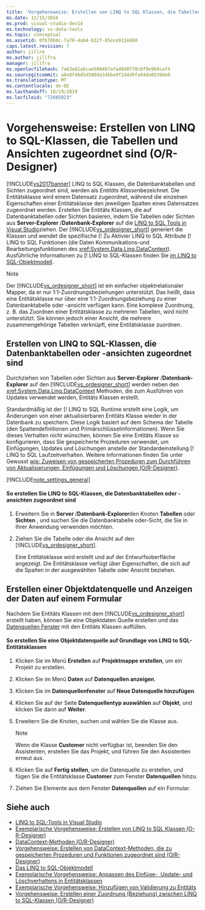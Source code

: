 ```yaml
---
title: 'Vorgehensweise: Erstellen von LINQ to SQL Klassen, die Tabellen und Ansichten zugeordnet sind (O-R-Designer) | Microsoft-Dokumentation'
ms.date: 11/15/2016
ms.prod: visual-studio-dev14
ms.technology: vs-data-tools
ms.topic: conceptual
ms.assetid: 0fb78bbc-7a78-4ab4-b32f-85ece912e660
caps.latest.revision: 7
author: jillre
ms.author: jillfra
manager: jillfra
ms.openlocfilehash: 7a63e81abcae508487afa40d0778c0f9e9b9caf4
ms.sourcegitcommit: a8e8f4bd5d508da34bbe9f2d4d9fa94da0539de0
ms.translationtype: MT
ms.contentlocale: de-DE
ms.lasthandoff: 10/19/2019
ms.locfileid: "72665923"
---
```

# <a name="how-to-create-linq-to-sql-classes-mapped-to-tables-and-views-or-designer"></a>Vorgehensweise: Erstellen von LINQ to SQL-Klassen, die Tabellen und Ansichten zugeordnet sind (O/R-Designer)
[!INCLUDE[vs2017banner](../includes/vs2017banner.md)]
LINQ to SQL Klassen, die Datenbanktabellen und Sichten zugeordnet sind, werden als *Entitäts Klassen*bezeichnet. Die Entitätsklasse wird einem Datensatz zugeordnet, während die einzelnen Eigenschaften einer Entitätsklasse den jeweiligen Spalten eines Datensatzes zugeordnet werden. Erstellen Sie Entitäts Klassen, die auf Datenbanktabellen oder Sichten basieren, indem Sie Tabellen oder Sichten aus **Server-Explorer** /**Datenbank-Explorer** auf die [LINQ to SQL Tools in Visual Studio](../data-tools/linq-to-sql-tools-in-visual-studio2.md)ziehen. Der [!INCLUDE[vs_ordesigner_short](../includes/vs-ordesigner-short-md.md)] generiert die Klassen und wendet die spezifische [! Zu Aktivier LINQ to SQL Attribute [! LINQ to SQL Funktionen (die Daten Kommunikations-und Bearbeitungsfunktionen des <xref:System.Data.Linq.DataContext>). Ausführliche Informationen zu [! LINQ to SQL-Klassen finden Sie [im LINQ to SQL-Objektmodell](https://msdn.microsoft.com/library/81dd0c37-e2a4-4694-83b0-f2e49e693810).

> [!NOTE]
> Der [!INCLUDE[vs_ordesigner_short](../includes/vs-ordesigner-short-md.md)] ist ein einfacher objektrelationaler Mapper, da er nur 1:1-Zuordnungsbeziehungen unterstützt. Das heißt, dass eine Entitätsklasse nur über eine 1:1-Zuordnungsbeziehung zu einer Datenbanktabelle oder -ansicht verfügen kann. Eine komplexe Zuordnung, z. B. das Zuordnen einer Entitätsklasse zu mehreren Tabellen, wird nicht unterstützt. Sie können jedoch einer Ansicht, die mehrere zusammengehörige Tabellen verknüpft, eine Entitätsklasse zuordnen.

## <a name="create-linq-to-sql-classes-that-are-mapped-to-database-tables-or-views"></a>Erstellen von LINQ to SQL-Klassen, die Datenbanktabellen oder -ansichten zugeordnet sind
 Durchziehen von Tabellen oder Sichten aus **Server-Explorer** /**Datenbank-Explorer** auf den [!INCLUDE[vs_ordesigner_short](../includes/vs-ordesigner-short-md.md)] werden neben den <xref:System.Data.Linq.DataContext> Methoden, die zum Ausführen von Updates verwendet werden, Entitäts Klassen erstellt.

 Standardmäßig ist der [! LINQ to SQL Runtime erstellt eine Logik, um Änderungen von einer aktualisierbaren Entitäts Klasse wieder in der Datenbank zu speichern. Diese Logik basiert auf dem Schema der Tabelle (den Spaltendefinitionen und Primärschlüsselinformationen). Wenn Sie dieses Verhalten nicht wünschen, können Sie eine Entitäts Klasse so konfigurieren, dass Sie gespeicherte Prozeduren verwendet, um Einfügungen, Updates und Löschungen anstelle der Standardeinstellung [! LINQ to SQL Laufzeitverhalten. Weitere Informationen finden Sie unter Gewusst [wie: Zuweisen von gespeicherten Prozeduren zum Durchführen von Aktualisierungen, Einfügungen und Löschungen (O/R-Designer)](../data-tools/how-to-assign-stored-procedures-to-perform-updates-inserts-and-deletes-o-r-designer.md).

 [!INCLUDE[note_settings_general](../includes/note-settings-general-md.md)]

#### <a name="to-create-linq-to-sql-classes-that-are-mapped-to-database-tables-or-views"></a>So erstellen Sie LINQ to SQL-Klassen, die Datenbanktabellen oder -ansichten zugeordnet sind

1. Erweitern Sie in **Server** /**Datenbank-Explorer**den Knoten **Tabellen** oder **Sichten** , und suchen Sie die Datenbanktabelle oder-Sicht, die Sie in Ihrer Anwendung verwenden möchten.

2. Ziehen Sie die Tabelle oder die Ansicht auf den [!INCLUDE[vs_ordesigner_short](../includes/vs-ordesigner-short-md.md)].

     Eine Entitätsklasse wird erstellt und auf der Entwurfsoberfläche angezeigt. Die Entitätsklasse verfügt über Eigenschaften, die sich auf die Spalten in der ausgewählten Tabelle oder Ansicht beziehen.

## <a name="create-an-object-data-source-and-display-the-data-on-a-form"></a>Erstellen einer Objektdatenquelle und Anzeigen der Daten auf einem Formular
 Nachdem Sie Entitäts Klassen mit dem [!INCLUDE[vs_ordesigner_short](../includes/vs-ordesigner-short-md.md)] erstellt haben, können Sie eine Objektdaten Quelle erstellen und das [Datenquellen Fenster](https://msdn.microsoft.com/library/0d20f699-cc95-45b3-8ecb-c7edf1f67992) mit den Entitäts Klassen auffüllen.

#### <a name="to-create-an-object-data-source-based-on-linq-to-sql-entity-classes"></a>So erstellen Sie eine Objektdatenquelle auf Grundlage von LINQ to SQL-Entitätsklassen

1. Klicken Sie im Menü **Erstellen** auf **Projektmappe erstellen**, um ein Projekt zu erstellen.

2. Klicken Sie im Menü **Daten** auf **Datenquellen anzeigen**.

3. Klicken Sie im **Datenquellenfenster** auf **Neue Datenquelle hinzufügen**.

4. Klicken Sie auf der Seite **Datenquellentyp auswählen** auf **Objekt**, und klicken Sie dann auf **Weiter**.

5. Erweitern Sie die Knoten, suchen und wählen Sie die Klasse aus.

    > [!NOTE]
    > Wenn die Klasse **Customer** nicht verfügbar ist, beenden Sie den Assistenten, erstellen Sie das Projekt, und führen Sie den Assistenten erneut aus.

6. Klicken Sie auf **Fertig stellen**, um die Datenquelle zu erstellen, und fügen Sie die Entitätsklasse **Customer** zum Fenster **Datenquellen** hinzu.

7. Ziehen Sie Elemente aus dem Fenster **Datenquellen** auf ein Formular.

## <a name="see-also"></a>Siehe auch

- [LINQ to SQL-Tools in Visual Studio](../data-tools/linq-to-sql-tools-in-visual-studio2.md)
- [Exemplarische Vorgehensweise: Erstellen von LINQ to SQL Klassen (O-R-Designer)](https://msdn.microsoft.com/library/35aad4a4-2e8a-46e2-ae09-5fbfd333c233)
- [DataContext-Methoden (O/R-Designer)](../data-tools/datacontext-methods-o-r-designer.md)
- [Vorgehensweise: Erstellen von DataContext-Methoden, die zu gespeicherten Prozeduren und Funktionen zugeordnet sind (O/R-Designer)](../data-tools/how-to-create-datacontext-methods-mapped-to-stored-procedures-and-functions-o-r-designer.md)
- [Das LINQ to SQL-Objektmodell](https://msdn.microsoft.com/library/81dd0c37-e2a4-4694-83b0-f2e49e693810)
- [Exemplarische Vorgehensweise: Anpassen des Einfüge-, Update- und Löschverhaltens in Entitätsklassen](../data-tools/walkthrough-customizing-the-insert-update-and-delete-behavior-of-entity-classes.md)
- [Exemplarische Vorgehensweise: Hinzufügen von Validierung zu Entitäts](https://msdn.microsoft.com/library/85b06a02-b2e3-4534-95b8-d077c8d4c1d7)
- [Vorgehensweise: Erstellen einer Zuordnung (Beziehung) zwischen LINQ to SQL-Klassen (O/R-Designer)](../data-tools/how-to-create-an-association-relationship-between-linq-to-sql-classes-o-r-designer.md)